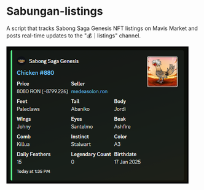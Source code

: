 # Sabungan-listings
A script that tracks Sabong Saga Genesis NFT listings on Mavis Market and posts real-time updates to the "💰｜listings" channel.

<img src="images/sample.png">